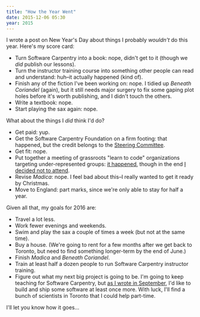 ```yaml
---
title: "How the Year Went"
date: 2015-12-06 05:30
year: 2015
---
```

<p>
  I wrote a post on New Year's Day
  about things I probably <em>wouldn't</em> do this year.
  Here's my score card:
</p>
<ul>
  <li>
    Turn Software Carpentry into a book: nope, didn't get to it
    (though we <em>did</em> publish our lessons).
  </li>
  <li>
    Turn the instructor training course into something other people can read and understand:
    huh–it actually happened (kind of).
  </li>
  <li>
    Finish any of the fiction I've been working on:
    nope.
    I tidied up <em>Beneath Coriandel</em> (again),
    but it still needs major surgery to fix some gaping plot holes before it's worth publishing,
    and I didn't touch the others.
  </li>
  <li>
    Write a textbook:
    nope.
  </li>
  <li>
    Start playing the sax again:
    nope.
  </li>
</ul>
<p>
  What about the things I <em>did</em> think I'd do?
</p>
<ul>
  <li>
    Get paid: yup.
  </li>
  <li>
     Get the Software Carpentry Foundation on a firm footing:
     that happened,
     but the credit belongs to the <a href="https://software-carpentry.org/scf/steering-committee.html">Steering Committee</a>.
  </li>
  <li>
    Get fit:
    nope.
  </li>
  <li>
    Put together a meeting of grassroots "learn to code" organizations targeting under-represented groups:
    <a href="{{'/2015/06/12/teaching-tech-together/' | relative_url}}">it happened</a>,
    though in the end <a href="{{'/2015/11/09/daddy-why-dont-you-ever-laugh/' | relative_url}}">I decided not to attend</a>.
  </li>
  <li>
    Revise <em>Madica</em>:
    nope.
    I feel bad about this–I really wanted to get it ready by Christmas.
  </li>
  <li>
    Move to England:
    part marks,
    since we're only able to stay for half a year.
  </li>
</ul>
<p>
  Given all that,
  my goals for 2016 are:
</p>
<ul>
  <li>
    Travel a lot less.
  </li>
  <li>
    Work fewer evenings and weekends.
  </li>
  <li>
    Swim and play the sax a couple of times a week
    (but not at the same time).
  </li>
  <li>
    Buy a house.
    (We're going to rent for a few months after we get back to Toronto,
    but need to find something longer-term by the end of June.)
  </li>
  <li>
    Finish <em>Madica</em>
    and <em>Beneath Coriandel</em>.
  </li>
  <li>
    Train at least half a dozen people to run Software Carpentry instructor training.
  </li>
  <li>
    Figure out what my next big project is going to be.
    I'm going to keep teaching for Software Carpentry,
    but <a href="{{'/2015/09/06/unwritten-and-undone/' | relative_url}}">as I wrote in September</a>,
    I'd like to build and ship some software at least once more.
    With luck,
    I'll find a bunch of scientists in Toronto that I could help part-time.
  </li>
</ul>
<p>
  I'll let you know how it goes…
</p>
